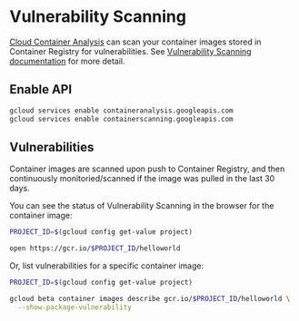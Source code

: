 # Vulnerability Scanning

[Cloud Container Analysis](https://cloud.google.com/container-registry/docs/container-analysis) can scan your container images stored in Container Registry for vulnerabilities. See [Vulnerability Scanning documentation](https://cloud.google.com/container-registry/docs/vulnerability-scanning) for more detail.

## Enable API

```bash
gcloud services enable containeranalysis.googleapis.com
gcloud services enable containerscanning.googleapis.com
```

## Vulnerabilities

Container images are scanned upon push to Container Registry, and then continuously monitoried/scanned if the image was pulled in the last 30 days.

You can see the status of Vulnerability Scanning in the browser for the container image:

```bash
PROJECT_ID=$(gcloud config get-value project)

open https://gcr.io/$PROJECT_ID/helloworld
```

Or, list vulnerabilities for a specific container image:

```bash
PROJECT_ID=$(gcloud config get-value project)

gcloud beta container images describe gcr.io/$PROJECT_ID/helloworld \
  --show-package-vulnerability
```

